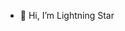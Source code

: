 - 👋 Hi, I’m Lightning Star

<!---
babhiraj71/babhiraj71 is a ✨special ✨ repository because its `README.md` (this file) appears on your GitHub profile.
You can click the Preview link to take a look at your changes.
--->
